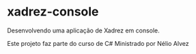 # xadrez-console

Desenvolvendo uma aplicação de Xadrez em console.

Este projeto faz parte do curso de C# Ministrado por Nélio Alvez
